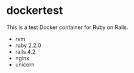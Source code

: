 # dockertest
This is a test Docker container for Ruby on Rails.


 * rvm
 * ruby 2.2.0
 * rails 4.2
 * nginx
 * unicorn




